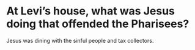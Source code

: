 # At Levi’s house, what was Jesus doing that offended the Pharisees?

Jesus was dining with the sinful people and tax collectors.
